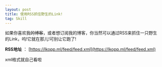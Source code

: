 ```yaml
---
layout: post
title: 使用RSS抓住野生的Link!
tag: Skill
---
```


如果你喜欢我~~的博客~~，或者想订阅我的博客，你当然可以通过RSS来抓住一只野生的Link，呜!它就在那儿!可别让它跑了!

**RSS地址** ： [https://lkopp.ml/feed/feed.xml](https://lkopp.ml/feed/feed.xml)

xml格式就自己看啦
